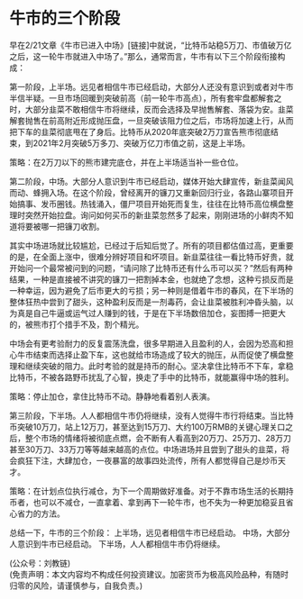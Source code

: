 # 牛市的三个阶段

早在2/21文章《牛市已进入中场》[链接]中就说，“比特币站稳5万刀、市值破万亿之后，这一轮牛市就进入中场了。”那么，通常而言，牛市有以下三个阶段衔接构成：

第一阶段，上半场。远见者相信牛市已经启动，大部分人还没有意识到或者对牛市半信半疑。一旦市场回暖到突破前高（前一轮牛市高点），所有套牢盘都解套之时，大部分韭菜不敢相信牛市将继续，反而会选择及早抛售解套、落袋为安。韭菜解套抛售在前高附近形成抛压盘，一旦突破该阻力位之后，市场将加速上行，从而把下车的韭菜彻底甩在了身后。比特币从2020年底突破2万刀宣告熊市彻底结束，到2021年2月突破5万多刀、突破万亿刀市值之前，这是上半场。

策略：在2万刀以下的熊市建完底仓，并在上半场适当补一些仓位。

第二阶段，中场。大部分人意识到牛市已经启动，媒体开始大肆宣传，新韭菜闻风而动、蜂拥入场。在这个阶段，曾经离开的镰刀又重新回归行业，各路山寨项目开始搞事、发币圈钱。热钱涌入，僵尸项目开始死而复生，往往在比特币高位横盘整理时突然开始拉盘。询问如何买币的新韭菜忽然多了起来，刚刚进场的小鲜肉不知道将要被哪一把镰刀收割。

其实中场进场就比较尴尬，已经过于后知后觉了。所有的项目都估值过高，更重要的是，在全面上涨中，很难分辨好项目和坏项目。新韭菜往往一看比特币好贵，就开始问一个最常被问到的问题，“请问除了比特币还有什么币可以买？”然后有两种结果，一种是直接被不讲究的镰刀一把割掉本金，也就绝了念想，这种亏损反而是一种幸运，因为避免了后市更大的亏损；另一种则是借着牛市的春风，在下半场的整体狂热中尝到了甜头，这种盈利反而是一剂毒药，会让韭菜被胜利冲昏头脑，以为真是自己牛逼或运气过人赚到的钱，于是在下半场数倍加仓，妄图搏一把更大的，被熊市打个措手不及，割个精光。

中场会有更考验耐力的反复震荡洗盘，很多早期进入且盈利的人，会因为恐高和担心牛市结束而选择止盈下车，这也就给市场造成了较大的抛压，从而促使了横盘整理和继续突破的阻力。此时考验的就是持币的耐心。坚决拿住比特币不下车，拿稳比特币，不被各路野币扰乱了心智，换走了手中的比特币，就能赢得中场的胜利。

策略：停止加仓，拿住比特币不动。静静地看着别人表演。

第三阶段，下半场。人人都相信牛市仍将继续，没有人觉得牛市行将结束。当比特币突破10万刀，站上12万刀，甚至达到15万刀、大约100万RMB的关键心理关口之后，整个市场的情绪将被彻底点燃，会不断有人看高到20万刀、25万刀、28万刀甚至30万刀、33万刀等等越来越高的点位。中场进场并且尝到了甜头的韭菜，将会疯狂下注，大肆加仓，一夜暴富的故事四处流传，所有人都觉得自己是炒币天才。

策略：在计划点位执行减仓，为下一个周期做好准备。对于不靠市场生活的长期持币者，也可以不减仓，一直拿着、拿到再下一轮牛市，也不失为一种更加稳妥且省心省力的方法。

总结一下，牛市的三个阶段：
上半场，远见者相信牛市已经启动。
中场，大部分人意识到牛市已经启动。
下半场，人人都相信牛市仍将继续。

(公众号：刘教链) \
(免责声明：本文内容均不构成任何投资建议。加密货币为极高风险品种，有随时归零的风险，请谨慎参与，自我负责。)
